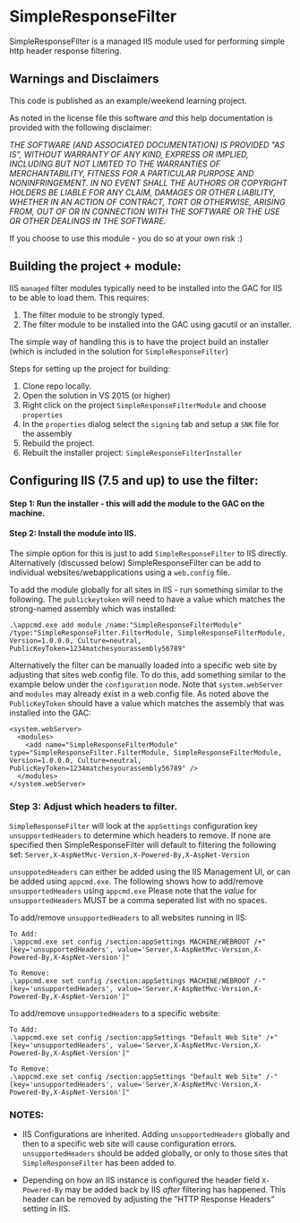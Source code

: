 # SimpleResponseFilter
SimpleResponseFilter is a managed IIS module used for performing simple http header response filtering. 

## Warnings and Disclaimers
This code is published as an example/weekend learning project. 

As noted in the license file this software *and* this help documentation is
provided with the following disclaimer:

*THE SOFTWARE (AND ASSOCIATED DOCUMENTATION)  IS PROVIDED "AS IS", WITHOUT 
WARRANTY OF ANY KIND, EXPRESS OR IMPLIED, INCLUDING BUT NOT LIMITED TO THE 
WARRANTIES OF MERCHANTABILITY, FITNESS FOR A PARTICULAR PURPOSE AND NONINFRINGEMENT. 
IN NO EVENT SHALL THE AUTHORS OR COPYRIGHT HOLDERS BE LIABLE FOR ANY CLAIM, 
DAMAGES OR OTHER LIABILITY, WHETHER IN AN ACTION OF CONTRACT, TORT OR OTHERWISE, 
ARISING FROM, OUT OF OR IN CONNECTION WITH THE SOFTWARE OR THE USE OR OTHER 
DEALINGS IN THE SOFTWARE.*

If you choose to use this module - you do so at your own risk :)

## Building the project + module:
IIS `managed` filter modules typically need to be installed into the GAC
for IIS to be able to load them. This requires:

1. The filter module to be strongly typed.
2. The filter module to be installed into the GAC using gacutil or an installer.

The simple way of handling this is to have the project build an installer (which is included 
in the solution for `SimpleResponseFilter`)

Steps for setting up the project for building:

1. Clone repo locally.
2. Open the solution in VS 2015 (or higher)
3. Right click on the project `SimpleResponseFilterModule` and choose `properties`
4. In the `properties` dialog select the `signing` tab and setup a `SNK` file for the assembly
5. Rebuild the project.
6. Rebuilt the installer project: `SimpleResponseFilterInstaller`

## Configuring IIS (7.5 and up) to use the filter:

#### Step 1: Run the installer - this will add the module to the GAC on the machine.

#### Step 2: Install the module into IIS. 

The simple option for this is just to add `SimpleResponseFilter` to IIS directly. Alternatively (discussed below) 
SimpleResponseFilter can be add to individual websites/webapplications using a `web.config` file.

To add the module globally for all sites in IIS - run something similar to the following. 
The `publickeytoken` will need to have a value which matches the strong-named assembly 
which was installed:

```
.\appcmd.exe add module /name:"SimpleResponseFilterModule" /type:"SimpleResponseFilter.FilterModule, SimpleResponseFilterModule, Version=1.0.0.0, Culture=neutral, PublicKeyToken=1234matchesyourassembly56789"
```

Alternatively the filter can be manually loaded into a specific web site by adjusting that sites web.config file.
To do this, add something similar to the example below under the `configuration` node. Note that `system.webServer` and `modules` 
may already exist in a web.config file. As noted above the `PublicKeyToken` should have a value which matches the
assembly that was installed into the GAC:

```
<system.webServer>
  <modules>
    <add name="SimpleResponseFilterModule" type="SimpleResponseFilter.FilterModule, SimpleResponseFilterModule, Version=1.0.0.0, Culture=neutral, PublicKeyToken=1234matchesyourassembly56789" />
  </modules>
</system.webServer>
```

### Step 3: Adjust which headers to filter.

`SimpleResponseFilter` will look at the `appSettings` configuration key `unsupportedHeaders` to 
determine which headers to remove. If none are specified then SimpleResponseFilter will default
to filtering the following set: `Server,X-AspNetMvc-Version,X-Powered-By,X-AspNet-Version`

`unsuppotedHeaders` can either be added using the IIS Management UI, or can be added 
using `appcmd.exe`. The following shows how to add/remove `unsupportedHeaders` using
`appcmd.exe` Please note that the *value* for `unsupportedHeaders` MUST be a comma seperated
list with no spaces.

To add/remove `unsupportedHeaders` to all websites running in IIS:
```
To Add:
.\appcmd.exe set config /section:appSettings MACHINE/WEBROOT /+"[key='unsupportedHeaders', value='Server,X-AspNetMvc-Version,X-Powered-By,X-AspNet-Version']"

To Remove:
.\appcmd.exe set config /section:appSettings MACHINE/WEBROOT /-"[key='unsupportedHeaders', value='Server,X-AspNetMvc-Version,X-Powered-By,X-AspNet-Version']"
```

To add/remove `unsupportedHeaders` to a specific website:
```
To Add:
.\appcmd.exe set config /section:appSettings "Default Web Site" /+"[key='unsupportedHeaders', value='Server,X-AspNetMvc-Version,X-Powered-By,X-AspNet-Version']"

To Remove:
.\appcmd.exe set config /section:appSettings "Default Web Site" /-"[key='unsupportedHeaders', value='Server,X-AspNetMvc-Version,X-Powered-By,X-AspNet-Version']"
```

### NOTES: 

- IIS Configurations are inherited. Adding `unsupportedHeaders` globally 
and then to a specific web site will cause configuration errors. `unsupportedHeaders` 
should be added globally, or only to those sites that `SimpleResponseFilter` has been added to.

- Depending on how an IIS instance is configured the header field `X-Powered-By` may be added back
by IIS *after* filtering has happened. This header can be removed by adjusting the "HTTP Response 
Headers" setting in IIS.
